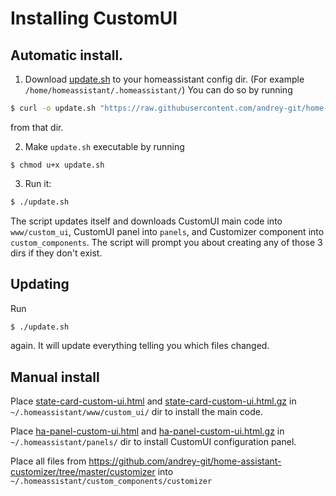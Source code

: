 # Installing CustomUI

## Automatic install.

1) Download [update.sh](../update.sh) to your homeassistant config dir. (For example `/home/homeassistant/.homeassistant/`)
You can do so by running
```bash
$ curl -o update.sh "https://raw.githubusercontent.com/andrey-git/home-assistant-custom-ui/master/update.sh?raw=true"
```
from that dir.

2) Make `update.sh` executable by running
```
$ chmod u+x update.sh
```
3) Run it:
```bash
$ ./update.sh
```

The script updates itself and downloads CustomUI main code into `www/custom_ui`, CustomUI panel into `panels`, and Customizer component into `custom_components`. The script will prompt you about creating any of those 3 dirs if they don't exist.

## Updating
Run
```bash
$ ./update.sh
```
again. It will update everything telling you which files changed.
## Manual install

Place [state-card-custom-ui.html](../state-card-custom-ui.html?raw=true) and [state-card-custom-ui.html.gz](../state-card-custom-ui.html.gz?raw=true) in `~/.homeassistant/www/custom_ui/` dir to install the main code.

Place [ha-panel-custom-ui.html](../ha-panel-custom-ui.html?raw=true) and [ha-panel-custom-ui.html.gz](../ha-panel-custom-ui.html.gz?raw=true) in `~/.homeassistant/panels/` dir to install CustomUI configuration panel.

Place all files from https://github.com/andrey-git/home-assistant-customizer/tree/master/customizer into `~/.homeassistant/custom_components/customizer`
